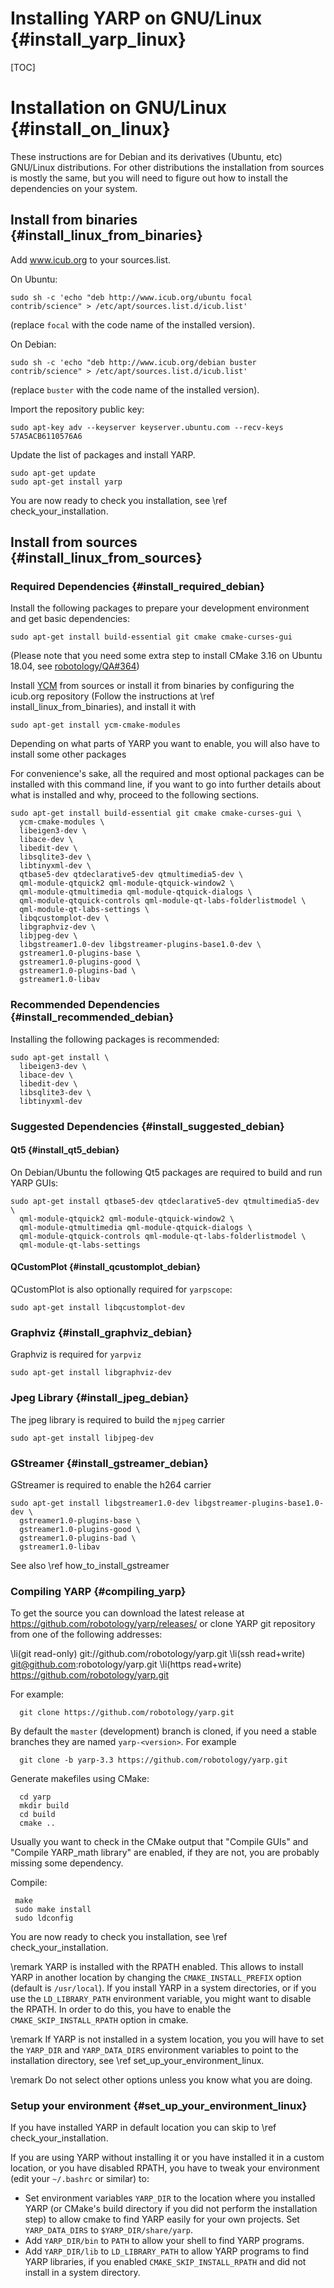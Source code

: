 Installing YARP on GNU/Linux                               {#install_yarp_linux}
============================

[TOC]

Installation on GNU/Linux                                    {#install_on_linux}
=========================

These instructions are for Debian and its derivatives (Ubuntu, etc) GNU/Linux
distributions. For other distributions the installation from sources is mostly
the same, but you will need to figure out how to install the dependencies on
your system.


Install from binaries                             {#install_linux_from_binaries}
---------------------

Add www.icub.org to your sources.list.

On Ubuntu:

~~~{.sh}
sudo sh -c 'echo "deb http://www.icub.org/ubuntu focal contrib/science" > /etc/apt/sources.list.d/icub.list'
~~~

(replace `focal` with the code name of the installed version).


On Debian:

~~~{.sh}
sudo sh -c 'echo "deb http://www.icub.org/debian buster contrib/science" > /etc/apt/sources.list.d/icub.list'
~~~

(replace `buster` with the code name of the installed version).


Import the repository public key:

~~~{.sh}
sudo apt-key adv --keyserver keyserver.ubuntu.com --recv-keys 57A5ACB6110576A6
~~~

Update the list of packages and install YARP.

~~~{.sh}
sudo apt-get update
sudo apt-get install yarp
~~~

You are now ready to check you installation, see \ref check_your_installation.





Install from sources                               {#install_linux_from_sources}
--------------------

### Required Dependencies                             {#install_required_debian}


Install the following packages to prepare your development environment and get
basic dependencies:

~~~{.sh}
sudo apt-get install build-essential git cmake cmake-curses-gui
~~~

(Please note that you need some extra step to install CMake 3.16 on
Ubuntu 18.04, see
[robotology/QA#364](https://github.com/robotology/QA/issues/364))


Install [YCM](https://github.com/robotology/ycm/) from sources or install it
from binaries by configuring the icub.org repository (Follow the instructions at
\ref install_linux_from_binaries), and install it with

~~~{.sh}
sudo apt-get install ycm-cmake-modules
~~~

Depending on what parts of YARP you want to enable, you will also have to
install some other packages


For convenience's sake, all the required and most optional packages can be
installed with this command line, if you want to go into further details about
what is installed and why, proceed to the following sections.

~~~{.sh}
sudo apt-get install build-essential git cmake cmake-curses-gui \
  ycm-cmake-modules \
  libeigen3-dev \
  libace-dev \
  libedit-dev \
  libsqlite3-dev \
  libtinyxml-dev \
  qtbase5-dev qtdeclarative5-dev qtmultimedia5-dev \
  qml-module-qtquick2 qml-module-qtquick-window2 \
  qml-module-qtmultimedia qml-module-qtquick-dialogs \
  qml-module-qtquick-controls qml-module-qt-labs-folderlistmodel \
  qml-module-qt-labs-settings \
  libqcustomplot-dev \
  libgraphviz-dev \
  libjpeg-dev \
  libgstreamer1.0-dev libgstreamer-plugins-base1.0-dev \
  gstreamer1.0-plugins-base \
  gstreamer1.0-plugins-good \
  gstreamer1.0-plugins-bad \
  gstreamer1.0-libav
~~~


### Recommended Dependencies                       {#install_recommended_debian}

Installing the following packages is recommended:

~~~{.sh}
sudo apt-get install \
  libeigen3-dev \
  libace-dev \
  libedit-dev \
  libsqlite3-dev \
  libtinyxml-dev
~~~

### Suggested Dependencies                           {#install_suggested_debian}

#### Qt5                                                   {#install_qt5_debian}

On Debian/Ubuntu the following Qt5 packages are required to build and run YARP
GUIs:

~~~{.sh}
sudo apt-get install qtbase5-dev qtdeclarative5-dev qtmultimedia5-dev \
  qml-module-qtquick2 qml-module-qtquick-window2 \
  qml-module-qtmultimedia qml-module-qtquick-dialogs \
  qml-module-qtquick-controls qml-module-qt-labs-folderlistmodel \
  qml-module-qt-labs-settings
~~~


#### QCustomPlot                                   {#install_qcustomplot_debian}

QCustomPlot is also optionally required for `yarpscope`:

~~~{.sh}
sudo apt-get install libqcustomplot-dev
~~~


### Graphviz                                          {#install_graphviz_debian}

Graphviz is required for `yarpviz`

~~~{.sh}
sudo apt-get install libgraphviz-dev
~~~


### Jpeg Library                                          {#install_jpeg_debian}

The jpeg library is required to build the `mjpeg` carrier

~~~{.sh}
sudo apt-get install libjpeg-dev
~~~


### GStreamer                                        {#install_gstreamer_debian}

GStreamer is required to enable the h264 carrier

~~~{.sh}
sudo apt-get install libgstreamer1.0-dev libgstreamer-plugins-base1.0-dev \
  gstreamer1.0-plugins-base \
  gstreamer1.0-plugins-good \
  gstreamer1.0-plugins-bad \
  gstreamer1.0-libav
~~~

See also \ref how_to_install_gstreamer


### Compiling YARP                                             {#compiling_yarp}

To get the source you can download the latest release at
https://github.com/robotology/yarp/releases/
or clone YARP git repository from one of the following addresses:

\li(git read-only) git://github.com/robotology/yarp.git
\li(ssh read+write) git@github.com:robotology/yarp.git
\li(https read+write) https://github.com/robotology/yarp.git

For example:

~~~{.sh}
  git clone https://github.com/robotology/yarp.git
~~~

By default the `master` (development) branch is cloned, if you need a stable
branches they are named `yarp-<version>`. For example

~~~{.sh}
  git clone -b yarp-3.3 https://github.com/robotology/yarp.git
~~~


Generate makefiles using CMake:

~~~{.sh}
  cd yarp
  mkdir build
  cd build
  cmake ..
~~~

Usually you want to check in the CMake output that "Compile GUIs" and
"Compile YARP_math library" are enabled, if they are not, you are probably
missing some dependency.


Compile:

~~~{.sh}
 make
 sudo make install
 sudo ldconfig
~~~

You are now ready to check you installation, see \ref check_your_installation.

\remark YARP is installed with the RPATH enabled. This allows to install YARP in
another location by changing the `CMAKE_INSTALL_PREFIX` option (default is
`/usr/local`). If you install YARP in a system directories, or if you use the
`LD_LIBRARY_PATH` environment variable, you might want to disable the RPATH.
In order to do this, you have to enable the `CMAKE_SKIP_INSTALL_RPATH` option
in cmake.

\remark If YARP is not installed in a system location, you you will have to set
the `YARP_DIR` and `YARP_DATA_DIRS` environment variables to point to the
installation directory, see \ref set_up_your_environment_linux.

\remark Do not select other options unless you know what you are doing.


### Setup your environment                      {#set_up_your_environment_linux}

If you have installed YARP in default location you can skip to
\ref check_your_installation.

If you are using YARP without installing it or you have installed it in a custom
location, or you have disabled RPATH, you have to tweak your environment (edit
your `~/.bashrc` or similar) to:

* Set environment variables `YARP_DIR` to the location where you installed YARP
  (or CMake's build directory if you did not perform the installation step) to
  allow cmake to find YARP easily for your own projects.
  Set `YARP_DATA_DIRS` to `$YARP_DIR/share/yarp`.
* Add `YARP_DIR/bin` to `PATH` to allow your shell to find YARP programs.
* Add `YARP_DIR/lib` to `LD_LIBRARY_PATH` to allow YARP programs to find YARP
  libraries, if you enabled `CMAKE_SKIP_INSTALL_RPATH` and did not install in
  a system directory.
